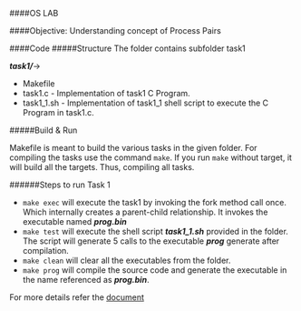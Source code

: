 ####OS LAB

####Objective:
Understanding concept of Process Pairs

####Code 
#####Structure
The folder contains subfolder task1

***task1/***->
- Makefile 
- task1.c - Implementation of task1 C Program. 
- task1_1.sh - Implementation of task1_1 shell script to execute the C Program in task1.c. 

#####Build & Run
 
Makefile is meant to build the various tasks in the given folder.
For compiling the tasks use the command ```make```. 
If you run ```make``` without target, it will build all the targets.
Thus, compiling all tasks.

######Steps to run Task 1
 - ```make exec``` will execute the task1 by invoking the fork method call once. Which internally 
 creates a parent-child relationship. It invokes the executable named ***prog.bin***
 - ```make test``` will execute the shell script ***task1_1.sh*** provided in the folder. The script will generate 
 5 calls to the executable ***prog*** generate after compilation.
 - ```make clean``` will clear all the executables from the folder.
 - ```make prog``` will compile the source code and generate the executable in the name referenced as ***prog.bin***.
 
 
 For more details refer the [document](https://github.com/m4n1c22/OS2_Lab/blob/master/Lab1/doc/lab1-process-pairs.pdf)
 

